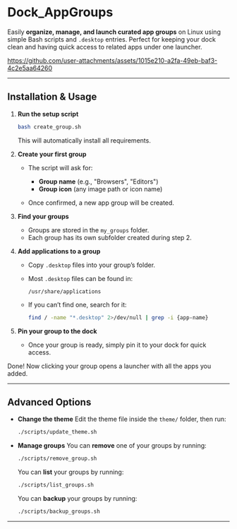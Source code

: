 

#  Dock_AppGroups

Easily **organize, manage, and launch curated app groups** on Linux using simple Bash scripts and `.desktop` entries.
Perfect for keeping your dock clean and having quick access to related apps under one launcher.



https://github.com/user-attachments/assets/1015e210-a2fa-49eb-baf3-4c2e5aa64260



---

##  Installation & Usage

1. **Run the setup script**

   ```bash
   bash create_group.sh
   ```

   This will automatically install all requirements.

2. **Create your first group**

   * The script will ask for:

     * **Group name** (e.g., "Browsers", "Editors")
     * **Group icon** (any image path or icon name)
   * Once confirmed, a new app group will be created.

3. **Find your groups**

   * Groups are stored in the `my_groups` folder.
   * Each group has its own subfolder created during step 2.

4. **Add applications to a group**

   * Copy `.desktop` files into your group’s folder.
   * Most `.desktop` files can be found in:

     ```
     /usr/share/applications
     ```
   * If you can’t find one, search for it:

     ```bash
     find / -name "*.desktop" 2>/dev/null | grep -i {app-name}
     ```

5. **Pin your group to the dock**

   * Once your group is ready, simply pin it to your dock for quick access.

 Done! Now clicking your group opens a launcher with all the apps you added.


---

##  Advanced Options

* **Change the theme**
  Edit the theme file inside the `theme/` folder, then run:

  ```bash
  ./scripts/update_theme.sh
  ```

* **Manage groups**
  You can **remove** one of your groups by running:

  ```bash
  ./scripts/remove_group.sh
  ```
  You can **list**  your groups by running:

  ```bash
  ./scripts/list_groups.sh
  ```	
  You can **backup**  your groups by running:

  ```bash
  ./scripts/backup_groups.sh
  ```	
---
